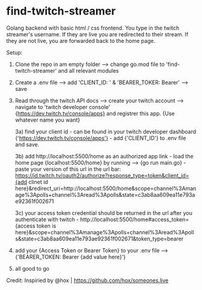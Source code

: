# find-twitch-streamer
Golang backend with basic html / css frontend. You type in the twitch streamer's username. If they are live you are redirected to their stream. If they are not live, you are forwarded back to the home page.

Setup:

1) Clone the repo in am empty folder  --> change go.mod file to 'find-twitch-streamer' and all relevant modules
2) Create a .env file --> add 'CLIENT_ID: ' & 'BEARER_TOKER: Bearer' --> save
3) Read through the twitch API docs  --> create your twitch account --> navigate to 'twitch developer console' {https://dev.twitch.tv/console/apps} and registrer this app. {Use whatever name you want}
  
      3a) find your client id
          - can be found in your twitch developer dashboard {'https://dev.twitch.tv/console/apps'}
          - add {'CLIENT_ID'} to .env file and save.

      3b) add http://localhost:5500/home as an authorized app link
         - load the home page {localhost:5500/home} by running --> {go run main.go}
         - paste your version of this url in the url bar: 
         https://id.twitch.tv/oauth2/authorize?response_type=token&client_id={add clinet id here}&redirect_uri=http://localhost:5500/home&scope=channel%3Amanage%3Apolls+channel%3Aread%3Apolls&state=c3ab8aa609ea11e793ae92361f002671


      3c) your access token credential should be returned in the url after you authenticate with twitch
        - http://localhost:5500/home#access_token={access token is here}&scope=channel%3Amanage%3Apolls+channel%3Aread%3Apolls&state=c3ab8aa609ea11e793ae92361f002671&token_type=bearer


4) add your {Access Token or Bearer Token} to your .env file --> {'BEARER_TOKEN: Bearer {add value here}'}

5) all good to go

Credit:
Inspiried by @hox | https://github.com/hox/someones.live